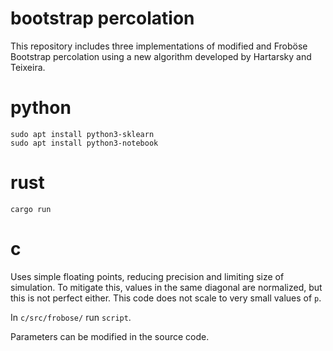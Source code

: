 # bootstrap percolation

This repository includes three implementations of modified and Froböse Bootstrap percolation using a new algorithm developed by Hartarsky and Teixeira.

# python

    sudo apt install python3-sklearn
    sudo apt install python3-notebook

# rust

    cargo run
    
# c

Uses simple floating points, reducing precision and limiting size of simulation.
To mitigate this, values in the same diagonal are normalized, but this is not perfect either.
This code does not scale to very small values of `p`.

In `c/src/frobose/` run `script`.

Parameters can be modified in the source code.

